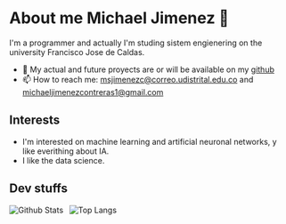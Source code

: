 # About me Michael Jimenez 👋

<!--
**Michael-Steven-Jimenez-contreras/Michael-Steven-Jimenez-contreras** is a ✨ _special_ ✨ repository because its `README.md` (this file) appears on your GitHub profile.

Here are some ideas to get you started:

- 🔭 I’m currently working on ...
- 🌱 I’m currently learning ...
- 👯 I’m looking to collaborate on ...
- 🤔 I’m looking for help with ...
- 💬 Ask me about ...
- 📫 How to reach me: ...
- 😄 Pronouns: ...
- ⚡ Fun fact: ...
-->

I'm a programmer and actually I'm studing sistem engienering on the university Francisco Jose de Caldas.

- 💼 My actual and future proyects are or will be available on my [github](https://github.com/Michael-Steven-Jimenez-contreras)
- 📫 How to reach me: msjimenezc@correo.udistrital.edu.co and michaeljimenezcontreras1@gmail.com

## Interests

- I'm interested on machine learning and artificial neuronal networks, y like everithing about IA.
- I like the data science.

## Dev stuffs


<img align="left" alt="Github Stats" src="https://github-readme-stats.vercel.app/api?username=Michael-Steven-Jimenez-contreras&show_icons=true" />    &nbsp;
![Top Langs](https://github-readme-stats.vercel.app/api/top-langs/?username=Michael-Steven-Jimenez-contreras)
